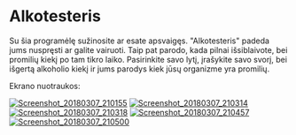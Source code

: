 # Alkotesteris

Su šia programėlę sužinosite ar esate apsvaigęs. "Alkotesteris" padeda jums nuspręsti ar galite vairuoti. Taip pat parodo, kada pilnai išsiblaivote, bei promilių kiekį po tam tikro laiko. Pasirinkite savo lytį, įrašykite savo svorį, bei išgertą alkoholio kiekį ir jums parodys kiek jūsų organizme yra promilių.

Ekrano nuotraukos: <br/>

<a href="https://ibb.co/dze6Vy"><img src="https://preview.ibb.co/jXADAy/Screenshot_20180307_210155.png" alt="Screenshot_20180307_210155" border="0"></a>
<a href="https://ibb.co/nn7RVy"><img src="https://preview.ibb.co/iRVPHd/Screenshot_20180307_210314.png" alt="Screenshot_20180307_210314" border="0"></a>
<a href="https://ibb.co/m9TBxd"><img src="https://preview.ibb.co/cdUvOJ/Screenshot_20180307_210318.png" alt="Screenshot_20180307_210318" border="0"></a>
<a href="https://ibb.co/eMHRVy"><img src="https://preview.ibb.co/bG6Lqy/Screenshot_20180307_210457.png" alt="Screenshot_20180307_210457" border="0"></a>
<a href="https://ibb.co/ebXFOJ"><img src="https://preview.ibb.co/j1ch3J/Screenshot_20180307_210500.png" alt="Screenshot_20180307_210500" border="0"></a>
